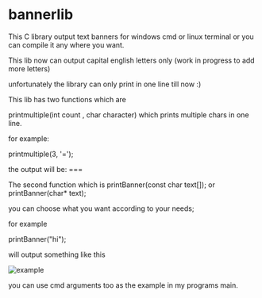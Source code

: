 # bannerlib

This C library output text banners for windows cmd or linux terminal or you can compile it any where you want.

This lib now can output capital english letters only (work in progress to add more letters)

unfortunately the library can only print in one line till now :)

This lib has two functions which are

printmultiple(int count , char character) which prints multiple chars in one line.

for example: 

printmultiple(3, '=');

the output will be: === 

The second function which is 
  printBanner(const char text[]);
  or
  printBanner(char* text);
  
 you can choose what you want according to your needs;
 
 for example 
 
 printBanner("hi");
 
 will output something like this
 
![example](https://user-images.githubusercontent.com/70612293/183226968-08d99fb8-b2b5-4475-853a-5ea7b5ad6c25.JPG)

you can use cmd arguments too as the example in my programs main.
  
  
